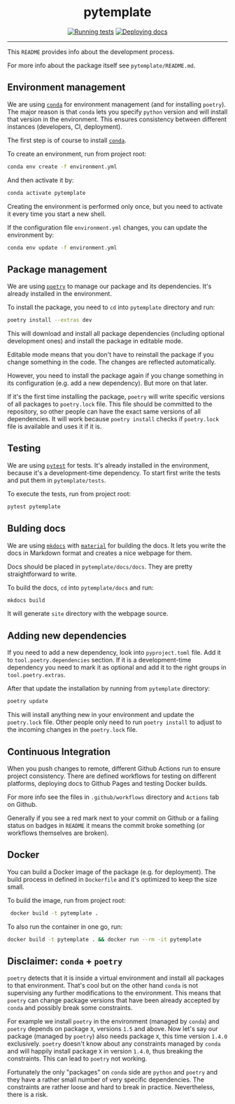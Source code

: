 <h1 align="center">pytemplate</h1>

<div align="center">

[![Running tests](https://github.com/spietras/python-template/actions/workflows/test.yml/badge.svg)](https://github.com/spietras/python-template/actions/workflows/test.yml)
[![Deploying docs](https://github.com/spietras/python-template/actions/workflows/docs.yml/badge.svg)](https://github.com/spietras/python-template/actions/workflows/docs.yml)

</div>

---

This ```README``` provides info about the development process.

For more info about the package itself see ```pytemplate/README.md```.

## Environment management

We are using [```conda```](https://conda.io) for environment management (and for installing ```poetry```). 
The major reason is that ```conda``` lets you specify ```python``` version and will install that version in the environment.
This ensures consistency between different instances (developers, CI, deployment).

The first step is of course to install [```conda```](https://conda.io).

To create an environment, run from project root:

```sh
conda env create -f environment.yml
```

And then activate it by:

```sh
conda activate pytemplate
```

Creating the environment is performed only once, but you need to activate it every time you start a new shell.

If the configuration file ```environment.yml``` changes, you can update the environment by:

```sh
conda env update -f environment.yml
```

## Package management

We are using [```poetry```](https://python-poetry.org) to manage our package and its dependencies. 
It's already installed in the environment.

To install the package, you need to ```cd``` into ```pytemplate``` directory and run:

```sh
poetry install --extras dev
```

This will download and install all package dependencies (including optional development ones) and install the package in editable mode.

Editable mode means that you don't have to reinstall the package if you change something in the code.
The changes are reflected automatically. 

However, you need to install the package again if you change something in its configuration (e.g. add a new dependency).
But more on that later.

If it's the first time installing the package, ```poetry``` will write specific versions of all packages to ```poetry.lock``` file.
This file should be committed to the repository, so other people can have the exact same versions of all dependencies.
It will work because ```poetry install``` checks if ```poetry.lock``` file is available and uses it if it is.

## Testing

We are using [```pytest```](https://pytest.org) for tests.
It's already installed in the environment, because it's a development-time dependency.
To start first write the tests and put them in ```pytemplate/tests```.

To execute the tests, run from project root:

```sh
pytest pytemplate
```

## Bulding docs

We are using [```mkdocs```](https://www.mkdocs.org) with [```material```](https://squidfunk.github.io/mkdocs-material) for building the docs.
It lets you write the docs in Markdown format and creates a nice webpage for them.

Docs should be placed in ```pytemplate/docs/docs```. 
They are pretty straightforward to write.

To build the docs, ```cd``` into ```pytemplate/docs``` and run:

```sh
mkdocs build
```

It will generate ```site``` directory with the webpage source.

## Adding new dependencies

If you need to add a new dependency, look into ```pyproject.toml``` file.
Add it to ```tool.poetry.dependencies``` section.
If it is a development-time dependency you need to mark it as optional and add it to the right groups in ```tool.poetry.extras```.

After that update the installation by running from ```pytemplate``` directory:

```sh
poetry update
```

This will install anything new in your environment and update the ```poetry.lock``` file.
Other people only need to run ```poetry install``` to adjust to the incoming changes in the ```poetry.lock``` file.

## Continuous Integration

When you push changes to remote, different Github Actions run to ensure project consistency.
There are defined workflows for testing on different platforms, deploying docs to Github Pages and testing Docker builds.

For more info see the files in ```.github/workflows``` directory and ```Actions``` tab on Github.

Generally if you see a red mark next to your commit on Github or a failing status on badges in ```README``` it means the commit broke something (or workflows themselves are broken).

## Docker

You can build a Docker image of the package (e.g. for deployment).
The build process in defined in ```Dockerfile``` and it's optimized to keep the size small.

To build the image, run from project root:

```sh
 docker build -t pytemplate .
```

To also run the container in one go, run:

```sh
docker build -t pytemplate . && docker run --rm -it pytemplate
```

## Disclaimer: ```conda``` + ```poetry```

```poetry``` detects that it is inside a virtual environment and install all packages to that environment.
That's cool but on the other hand ```conda``` is not supervising any further modifications to the environment.
This means that ```poetry``` can change package versions that have been already accepted by ```conda``` and possibly break some constraints.

For example we install ```poetry``` in the environment (managed by ```conda```) and ```poetry``` depends on package ```X```, versions ```1.5``` and above.
Now let's say our package (managed by ```poetry```) also needs package ```X```, this time version ```1.4.0``` exclusively.
```poetry``` doesn't know about any constraints managed by ```conda``` and will happily install package ```X``` in version ```1.4.0```, thus breaking the constraints.
This can lead to ```poetry``` not working.

Fortunately the only "packages" on ```conda``` side are ```python``` and ```poetry``` and they have a rather small number of very specific dependencies.
The constraints are rather loose and hard to break in practice. Nevertheless, there is a risk.